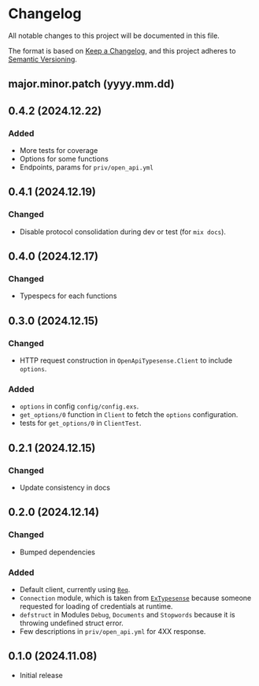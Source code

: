 # Changelog

All notable changes to this project will be documented in this file.

The format is based on [Keep a Changelog](https://keepachangelog.com/en/1.0.0/),
and this project adheres to [Semantic Versioning](https://semver.org/spec/v2.0.0.html).

## major.minor.patch (yyyy.mm.dd)

## 0.4.2 (2024.12.22)

### Added

* More tests for coverage
* Options for some functions
* Endpoints, params for `priv/open_api.yml`

## 0.4.1 (2024.12.19)

### Changed

* Disable protocol consolidation during dev or test (for `mix docs`).

## 0.4.0 (2024.12.17)

### Changed

* Typespecs for each functions

## 0.3.0 (2024.12.15)

### Changed

* HTTP request construction in `OpenApiTypesense.Client` to include `options`.

### Added

* `options` in config `config/config.exs`.
* `get_options/0` function in `Client` to fetch the `options` configuration.
* tests for `get_options/0` in `ClientTest`.

## 0.2.1 (2024.12.15)

### Changed

* Update consistency in docs

## 0.2.0 (2024.12.14)

### Changed

* Bumped dependencies

### Added

* Default client, currently using [`Req`](https://hexdocs.pm/req).
* `Connection` module, which is taken from [`ExTypesense`](https://hexdocs.pm/ex_typesense) because someone requested for loading of credentials at runtime.
* `defstruct` in Modules `Debug`, `Documents` and `Stopwords` because it is throwing undefined struct error.
* Few descriptions in `priv/open_api.yml` for 4XX response.

## 0.1.0 (2024.11.08)

* Initial release
